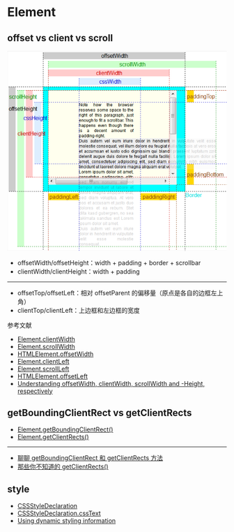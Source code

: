 # Element

## offset vs client vs scroll

![offset-vs-client-vs-scroll.png](./offset-vs-client-vs-scroll.png)


- offsetWidth/offsetHeight：width + padding + border + scrollbar
- clientWidth/clientHeight：width + padding

---

- offsetTop/offsetLeft：相对 offsetParent 的偏移量（原点是各自的边框左上角）
- clientTop/clientLeft：上边框和左边框的宽度

参考文献

- [Element.clientWidth](https://developer.mozilla.org/zh-CN/docs/Web/API/Element/clientWidth)
- [Element.scrollWidth](https://developer.mozilla.org/zh-CN/docs/Web/API/element/scrollWidth)
- [HTMLElement.offsetWidth](https://developer.mozilla.org/zh-CN/docs/Web/API/HTMLElement/offsetWidth)
- [Element.clientLeft](https://developer.mozilla.org/zh-CN/docs/Web/API/Element/clientLeft)
- [Element.scrollLeft](https://developer.mozilla.org/zh-CN/docs/Web/API/Element/scrollLeft)
- [HTMLElement.offsetLeft](https://developer.mozilla.org/zh-CN/docs/Web/API/HTMLElement/offsetLeft)
- [Understanding offsetWidth, clientWidth, scrollWidth and -Height, respectively](https://stackoverflow.com/questions/21064101/understanding-offsetwidth-clientwidth-scrollwidth-and-height-respectively#comment38602697_21064102)

## getBoundingClientRect vs getClientRects

- [Element.getBoundingClientRect()](https://developer.mozilla.org/zh-CN/docs/Web/API/Element/getBoundingClientRect)
- [Element.getClientRects()](https://developer.mozilla.org/zh-CN/docs/Web/API/Element/getClientRects)

---

- [聊聊 getBoundingClientRect 和 getClientRects 方法](https://zhuanlan.zhihu.com/p/38568124)
- [那些你不知道的 getClientRects()](https://segmentfault.com/a/1190000016541461)

## style

- [CSSStyleDeclaration](https://developer.mozilla.org/en-US/docs/Web/API/CSSStyleDeclaration)
- [CSSStyleDeclaration.cssText](https://developer.mozilla.org/en-US/docs/Web/API/CSSStyleDeclaration/cssText)
- [Using dynamic styling information](https://developer.mozilla.org/en-US/docs/Web/API/CSS_Object_Model/Using_dynamic_styling_information)
